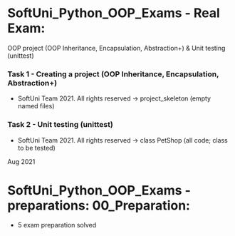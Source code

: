 # SoftUni_Python_OOP_Exams - Real Exam:
OOP project (OOP Inheritance, Encapsulation, Abstraction+) &amp; Unit testing (unittest)

### Task 1 - Creating a project (OOP Inheritance, Encapsulation, Abstraction+)

- SoftUni Team 2021. All rights reserved -> project_skeleton (empty named files)

### Task 2 - Unit testing (unittest)

- SoftUni Team 2021. All rights reserved -> class PetShop (all code; class to be tested)

Aug 2021

# SoftUni_Python_OOP_Exams - preparations: 00_Preparation:
- 5 exam preparation solved
